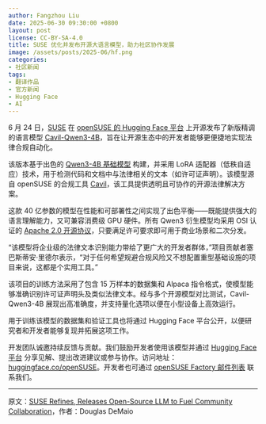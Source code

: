 ```yaml
---
author: Fangzhou Liu
date: 2025-06-30 09:30:00 +0800
layout: post
license: CC-BY-SA-4.0
title: SUSE 优化并发布开源大语言模型，助力社区协作发展
image: /assets/posts/2025-06/hf.png
categories:
- 社区新闻
tags:
- 翻译作品
- 官方新闻
- Hugging Face
- AI
---
```

6 月 24 日，[SUSE](https://www.suse.com/) 在 [openSUSE 的 Hugging Face 平台](https://huggingface.co/openSUSE/) 上开源发布了新版精调的语言模型 [Cavil-Qwen3-4B](https://huggingface.co/openSUSE/Cavil-Qwen3-4B)，旨在让开源生态中的开发者能够更便捷地实现法律合规自动化。

该版本基于出色的 [Qwen3-4B 基础模型](https://huggingface.co/Qwen/Qwen3-4B) 构建，并采用 LoRA 适配器（低秩自适应）技术，用于检测代码和文档中与法律相关的文本（如许可证声明）。该模型源自 openSUSE 的合规工具 [Cavil](https://github.com/openSUSE/cavil)，该工具提供透明且可协作的开源法律解决方案。

这款 40 亿参数的模型在性能和可部署性之间实现了出色平衡——既能提供强大的语言理解能力，又可兼容消费级 GPU 硬件。所有 Qwen3 衍生模型均采用 OSI 认证的 [Apache 2.0 开源协议](https://www.apache.org/licenses/LICENSE-2.0)，只要满足许可要求即可用于商业场景和二次分发。

“该模型将企业级的法律文本识别能力带给了更广大的开发者群体，”项目贡献者塞巴斯蒂安·里德尔表示，“对于任何希望规避合规风险又不想配置重型基础设施的项目来说，这都是个实用工具。”

该项目的训练方法采用了包含 15 万样本的数据集和 Alpaca 指令格式，使模型能够准确识别许可证声明头及类似法律文本。经与多个开源模型对比测试，Cavil-Qwen3-4B 展现出高准确度，并支持量化选项以便在小型设备上高效运行。

用于训练该模型的数据集和验证工具也将通过 Hugging Face 平台公开，以便研究者和开发者能够复现并拓展这项工作。

开发团队诚邀持续反馈与贡献。我们鼓励开发者使用该模型并通过 [Hugging Face 平台](https://huggingface.co/openSUSE/) 分享见解、提出改进建议或参与协作。访问地址：[huggingface.co/openSUSE](https://huggingface.co/openSUSE/)。开发者也可通过 [openSUSE Factory 邮件列表](https://lists.opensuse.org/) 联系我们。

---
原文：[SUSE Refines, Releases Open-Source LLM to Fuel Community Collaboration](https://news.opensuse.org/2025/06/24/suse-refines-releases-os-llm-to-fuel-community-collaboration/)，作者：Douglas DeMaio